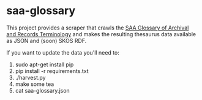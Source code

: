 saa-glossary
============

This project provides a scraper that crawls the [SAA Glossary of Archival and Records Terminology](https://github.com/edsu/saa-glossary) and makes the resulting thesaurus data available as JSON and (soon) SKOS RDF.

If you want to update the data you'll need to:

1. sudo apt-get install pip
1. pip install -r requirements.txt
1. ./harvest.py
1. make some tea
1. cat saa-glossary.json
